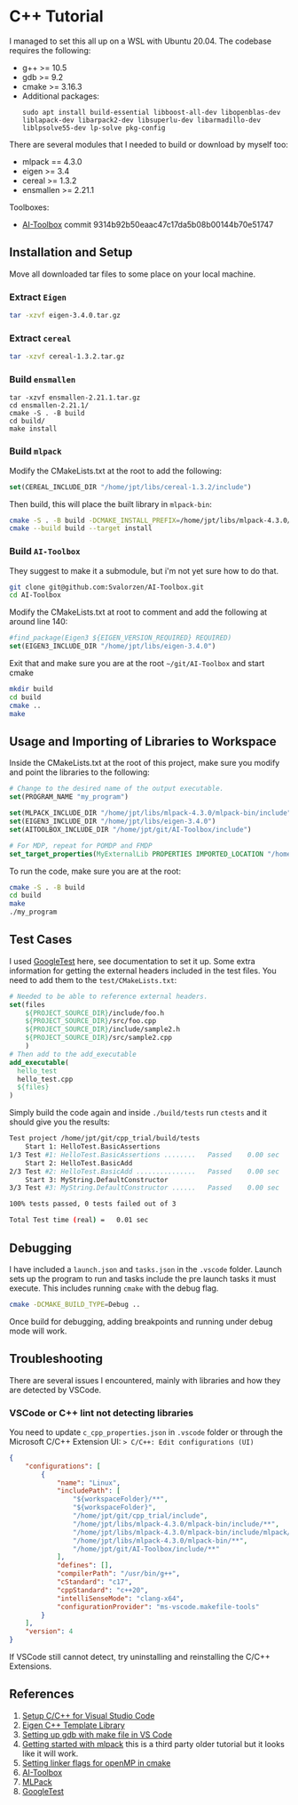 # C++ Tutorial
I managed to set this all up on a WSL with Ubuntu 20.04. The codebase requires the following:
* g++ >= 10.5
* gdb >= 9.2
* cmake >= 3.16.3
* Additional packages:
    ```
    sudo apt install build-essential libboost-all-dev libopenblas-dev liblapack-dev libarpack2-dev libsuperlu-dev libarmadillo-dev liblpsolve55-dev lp-solve pkg-config
    ```

There are several modules that I needed to build or download by myself too:
* mlpack == 4.3.0
* eigen >= 3.4
* cereal >= 1.3.2
* ensmallen >= 2.21.1

Toolboxes:
* [AI-Toolbox](https://github.com/Svalorzen/AI-Toolbox) commit 9314b92b50eaac47c17da5b08b00144b70e51747

## Installation and Setup
Move all downloaded tar files to some place on your local machine.

### Extract `Eigen`
```bash
tar -xzvf eigen-3.4.0.tar.gz
```

### Extract `cereal`
```bash
tar -xzvf cereal-1.3.2.tar.gz
```

### Build `ensmallen`
```
tar -xzvf ensmallen-2.21.1.tar.gz
cd ensmallen-2.21.1/
cmake -S . -B build
cd build/
make install
```

### Build `mlpack`
Modify the CMakeLists.txt at the root to add the following:
```cmake
set(CEREAL_INCLUDE_DIR "/home/jpt/libs/cereal-1.3.2/include")
```
Then build, this will place the built library in `mlpack-bin`:
```bash
cmake -S . -B build -DCMAKE_INSTALL_PREFIX=/home/jpt/libs/mlpack-4.3.0/mlpack-bin
cmake --build build --target install
```

### Build `AI-Toolbox`
They suggest to make it a submodule, but i'm not yet sure how to do that.
```bash
git clone git@github.com:Svalorzen/AI-Toolbox.git
cd AI-Toolbox
```
Modify the CMakeLists.txt at root to comment and add the following at around line 140:
```cmake
#find_package(Eigen3 ${EIGEN_VERSION_REQUIRED} REQUIRED)
set(EIGEN3_INCLUDE_DIR "/home/jpt/libs/eigen-3.4.0")
```
Exit that and make sure you are at the root `~/git/AI-Toolbox` and start cmake
```bash
mkdir build
cd build
cmake ..
make
```

## Usage and Importing of Libraries to Workspace
Inside the CMakeLists.txt at the root of this project, make sure you modify and point the libraries to the following:
```cmake
# Change to the desired name of the output executable.
set(PROGRAM_NAME "my_program")

set(MLPACK_INCLUDE_DIR "/home/jpt/libs/mlpack-4.3.0/mlpack-bin/include")
set(EIGEN3_INCLUDE_DIR "/home/jpt/libs/eigen-3.4.0")
set(AITOOLBOX_INCLUDE_DIR "/home/jpt/git/AI-Toolbox/include")

# For MDP, repeat for POMDP and FMDP
set_target_properties(MyExternalLib PROPERTIES IMPORTED_LOCATION "/home/jpt/git/AI-Toolbox/build/libAIToolboxMDP.a")
```

To run the code, make sure you are at the root:
```bash
cmake -S . -B build
cd build
make
./my_program
```

## Test Cases
I used [GoogleTest](https://google.github.io/googletest/quickstart-cmake.html) here, see documentation to set it up. Some extra information for getting the external headers included in the test files. You need to add them to the `test/CMakeLists.txt`:
```cmake
# Needed to be able to reference external headers.
set(files
    ${PROJECT_SOURCE_DIR}/include/foo.h 
    ${PROJECT_SOURCE_DIR}/src/foo.cpp 
    ${PROJECT_SOURCE_DIR}/include/sample2.h 
    ${PROJECT_SOURCE_DIR}/src/sample2.cpp 
    )
# Then add to the add_executable
add_executable(
  hello_test
  hello_test.cpp
  ${files}
)
```
Simply build the code again and inside `./build/tests` run `ctests` and it should give you the results:
```bash
Test project /home/jpt/git/cpp_trial/build/tests
    Start 1: HelloTest.BasicAssertions
1/3 Test #1: HelloTest.BasicAssertions ........   Passed    0.00 sec
    Start 2: HelloTest.BasicAdd
2/3 Test #2: HelloTest.BasicAdd ...............   Passed    0.00 sec
    Start 3: MyString.DefaultConstructor
3/3 Test #3: MyString.DefaultConstructor ......   Passed    0.00 sec

100% tests passed, 0 tests failed out of 3

Total Test time (real) =   0.01 sec
```

## Debugging
I have included a `launch.json` and `tasks.json` in the `.vscode` folder. Launch sets up the program to run and tasks include the pre launch tasks it must execute. This includes running `cmake` with the debug flag.

```bash
cmake -DCMAKE_BUILD_TYPE=Debug ..
```
Once build for debugging, adding breakpoints and running under debug mode will work.

## Troubleshooting
There are several issues I encountered, mainly with libraries and how they are detected by VSCode.

### VSCode or C++ lint not detecting libraries
You need to update `c_cpp_properties.json` in `.vscode` folder or through the Microsoft C/C++ Extension UI: `> C/C++: Edit configurations (UI)`
```json
{
    "configurations": [
        {
            "name": "Linux",
            "includePath": [
                "${workspaceFolder}/**",
                "${workspaceFolder}",
                "/home/jpt/git/cpp_trial/include",
                "/home/jpt/libs/mlpack-4.3.0/mlpack-bin/include/**",
                "/home/jpt/libs/mlpack-4.3.0/mlpack-bin/include/mlpack/**",
                "/home/jpt/libs/mlpack-4.3.0/mlpack-bin/**",
                "/home/jpt/git/AI-Toolbox/include/**"
            ],
            "defines": [],
            "compilerPath": "/usr/bin/g++",
            "cStandard": "c17",
            "cppStandard": "c++20",
            "intelliSenseMode": "clang-x64",
            "configurationProvider": "ms-vscode.makefile-tools"
        }
    ],
    "version": 4
}
```

If VSCode still cannot detect, try uninstalling and reinstalling the C/C++ Extensions.

## References
1. [Setup C/C++ for Visual Studio Code](https://code.visualstudio.com/docs/languages/cpp)
2. [Eigen C++ Template Library](https://eigen.tuxfamily.org/index.php?title=Main_Page)
3. [Setting up gdb with make file in VS Code](https://hackernoon.com/how-to-set-up-c-debugging-in-vscode-using-a-makefile)
4. [Getting started with mlpack](https://mccormickml.com/2017/02/01/getting-started-with-mlpack/) this is a third party older tutorial but it looks like it will work.
5. [Setting linker flags for openMP in cmake](https://stackoverflow.com/questions/12399422/how-to-set-linker-flags-for-openmp-in-cmakes-try-compile-function)
6. [AI-Toolbox](https://github.com/Svalorzen/AI-Toolbox)
7. [MLPack](https://mlpack.org/)
8. [GoogleTest](https://github.com/google/googletest/tree/main/googletest)